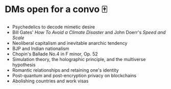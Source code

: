 # DMs open for a convo 🀄
* Psychedelics to decode mimetic desire
* Bill Gates' *How To Avoid a Climate Disaster* and John Doerr's *Speed and Scale*
* Neoliberal capitalism and inevitable anarchic tendency
* BJP and Indian nationalism
* Chopin's Ballade No.4 in F minor, Op. 52
* Simulation theory, the holographic principle, and the multiverse hypothesis
* Romantic relationships and retaining one's identity 
* Post-quantum and post-encryption privacy on blockchains
* Abolishing countries and work visas
